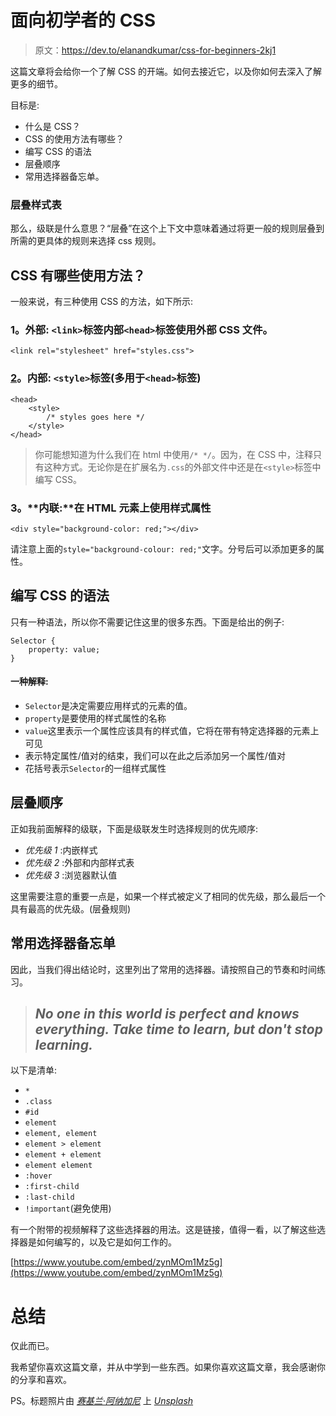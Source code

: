 # 面向初学者的 CSS

> 原文：<https://dev.to/elanandkumar/css-for-beginners-2kj1>

这篇文章将会给你一个了解 CSS 的开端。如何去接近它，以及你如何去深入了解更多的细节。

目标是:

*   什么是 CSS？
*   CSS 的使用方法有哪些？
*   编写 CSS 的语法
*   层叠顺序
*   常用选择器备忘单。

### 层叠样式表

那么，级联是什么意思？“层叠”在这个上下文中意味着通过将更一般的规则层叠到所需的更具体的规则来选择 css 规则。

## CSS 有哪些使用方法？

一般来说，有三种使用 CSS 的方法，如下所示:

### 1。**外部:** `<link>`标签内部`<head>`标签使用外部 CSS 文件。

```
<link rel="stylesheet" href="styles.css"> 
```

### [2](#2-internal-raw-ltstylegt-endraw-tag-mostly-used-in-the-raw-ltheadgt-endraw-tag)。**内部:** `<style>`标签(多用于`<head>`标签)

```
<head>
    <style>
        /* styles goes here */
    </style>
</head> 
```

> 你可能想知道为什么我们在 html 中使用`/* */`。因为，在 CSS 中，注释只有这种方式。无论你是在扩展名为`.css`的外部文件中还是在`<style>`标签中编写 CSS。

### 3。**内联:**在 HTML 元素上使用样式属性

```
<div style="background-color: red;"></div> 
```

请注意上面的`style="background-colour: red;"`文字。分号后可以添加更多的属性。

## 编写 CSS 的语法

只有一种语法，所以你不需要记住这里的很多东西。下面是给出的例子:

```
Selector {
    property: value;
} 
```

#### 一种解释:

*   `Selector`是决定需要应用样式的元素的值。
*   `property`是要使用的样式属性的名称
*   `value`这里表示一个属性应该具有的样式值，它将在带有特定选择器的元素上可见
*   表示特定属性/值对的结束，我们可以在此之后添加另一个属性/值对
*   花括号表示`Selector`的一组样式属性

## 层叠顺序

正如我前面解释的级联，下面是级联发生时选择规则的优先顺序:

*   *优先级 1* :内嵌样式
*   *优先级 2* :外部和内部样式表
*   *优先级 3* :浏览器默认值

这里需要注意的重要一点是，如果一个样式被定义了相同的优先级，那么最后一个具有最高的优先级。(层叠规则)

## 常用选择器备忘单

因此，当我们得出结论时，这里列出了常用的选择器。请按照自己的节奏和时间练习。

> ## *No one in this world is perfect and knows everything. Take time to learn, but don't stop learning.*

以下是清单:

*   `*`
*   `.class`
*   `#id`
*   `element`
*   `element, element`
*   `element > element`
*   `element + element`
*   `element element`
*   `:hover`
*   `:first-child`
*   `:last-child`
*   `!important`(避免使用)

有一个附带的视频解释了这些选择器的用法。这是链接，值得一看，以了解这些选择器是如何编写的，以及它是如何工作的。

[https://www.youtube.com/embed/zynMOm1Mz5g](https://www.youtube.com/embed/zynMOm1Mz5g)

# 总结

仅此而已。

我希望你喜欢这篇文章，并从中学到一些东西。如果你喜欢这篇文章，我会感谢你的分享和喜欢。

PS。标题照片由 [*赛基兰·阿纳加尼*](https://unsplash.com/@_imkiran?utm_source=medium&utm_medium=referral) 上 [*Unsplash*](https://unsplash.com/)